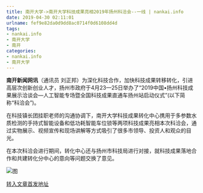 ```yaml
---
title: 南开大学->南开大学科技成果亮相2019年扬州科洽会--一线 | nankai.info
date: 2019-04-30 02:11:01
urlname: fef9e82da0d9dd8ac0714f0d6108dd4d
tags: 
- nankai.info
- 南开大学
- 南开
categories:
- nankai.info
- 南开大学
---
```


**南开新闻网讯**（通讯员 刘正邦）为深化科技合作，加快科技成果转移转化，引进高层次创新创业人才，扬州市政府于4月23—25日举办了“2019中国•扬州科技成果展示洽谈会—人工智能专场暨全国科技成果直通车扬州站启动仪式”(以下简称“科洽会”)。

在科技镇长团挂职老师的沟通协调下，南开大学科技成果转化中心携用于多参数水质检测的手持式智能设备和低功耗智能车位锁等两项科技成果亮相本次科洽会，通过实物展示、视频宣传和现场讲解等方式吸引了很多市领导、投资人和观众的目光。

在本次科洽会进行期间，转化中心还与扬州市科技局进行对接，就科技成果落地合作和共建转化分中心的意向等问题交换了意见。

![图](http://news.nankai.edu.cn/pic/0/00/35/15/351507_886451.jpg)

[转入文章首发地址](http://news.nankai.edu.cn/zhxw/system/2019/04/29/000447840.shtml)